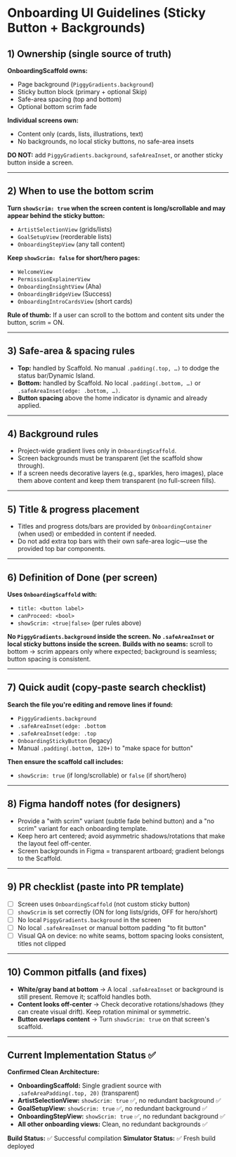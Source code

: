 # Onboarding UI Guidelines (Sticky Button + Backgrounds)

## 1) Ownership (single source of truth)

**OnboardingScaffold owns:**
- Page background (`PiggyGradients.background`)
- Sticky button block (primary + optional Skip)
- Safe-area spacing (top and bottom)
- Optional bottom scrim fade

**Individual screens own:**
- Content only (cards, lists, illustrations, text)
- No backgrounds, no local sticky buttons, no safe-area insets

**DO NOT:** add `PiggyGradients.background`, `safeAreaInset`, or another sticky button inside a screen.

---

## 2) When to use the bottom scrim

**Turn `showScrim: true` when the screen content is long/scrollable and may appear behind the sticky button:**
- `ArtistSelectionView` (grids/lists)
- `GoalSetupView` (reorderable lists)  
- `OnboardingStepView` (any tall content)

**Keep `showScrim: false` for short/hero pages:**
- `WelcomeView`
- `PermissionExplainerView`
- `OnboardingInsightView` (Aha)
- `OnboardingBridgeView` (Success)
- `OnboardingIntroCardsView` (short cards)

**Rule of thumb:** If a user can scroll to the bottom and content sits under the button, scrim = ON.

---

## 3) Safe-area & spacing rules

- **Top:** handled by Scaffold. No manual `.padding(.top, …)` to dodge the status bar/Dynamic Island.
- **Bottom:** handled by Scaffold. No local `.padding(.bottom, …)` or `.safeAreaInset(edge: .bottom, …)`.
- **Button spacing** above the home indicator is dynamic and already applied.

---

## 4) Background rules

- Project-wide gradient lives only in `OnboardingScaffold`.
- Screen backgrounds must be transparent (let the scaffold show through).
- If a screen needs decorative layers (e.g., sparkles, hero images), place them above content and keep them transparent (no full-screen fills).

---

## 5) Title & progress placement

- Titles and progress dots/bars are provided by `OnboardingContainer` (when used) or embedded in content if needed.
- Do not add extra top bars with their own safe-area logic—use the provided top bar components.

---

## 6) Definition of Done (per screen)

**Uses `OnboardingScaffold` with:**
- `title: <button label>`
- `canProceed: <bool>`
- `showScrim: <true|false>` (per rules above)

**No `PiggyGradients.background` inside the screen.**
**No `.safeAreaInset` or local sticky buttons inside the screen.**
**Builds with no seams:** scroll to bottom → scrim appears only where expected; background is seamless; button spacing is consistent.

---

## 7) Quick audit (copy-paste search checklist)

**Search the file you're editing and remove lines if found:**
- `PiggyGradients.background`
- `.safeAreaInset(edge: .bottom`
- `.safeAreaInset(edge: .top`
- `OnboardingStickyButton` (legacy)
- Manual `.padding(.bottom, 120+)` to "make space for button"

**Then ensure the scaffold call includes:**
- `showScrim: true` (if long/scrollable) or `false` (if short/hero)

---

## 8) Figma handoff notes (for designers)

- Provide a "with scrim" variant (subtle fade behind button) and a "no scrim" variant for each onboarding template.
- Keep hero art centered; avoid asymmetric shadows/rotations that make the layout feel off-center.
- Screen backgrounds in Figma = transparent artboard; gradient belongs to the Scaffold.

---

## 9) PR checklist (paste into PR template)

- [ ] Screen uses `OnboardingScaffold` (not custom sticky button)
- [ ] `showScrim` is set correctly (ON for long lists/grids, OFF for hero/short)
- [ ] No local `PiggyGradients.background` in the screen
- [ ] No local `.safeAreaInset` or manual bottom padding "to fit button"
- [ ] Visual QA on device: no white seams, bottom spacing looks consistent, titles not clipped

---

## 10) Common pitfalls (and fixes)

- **White/gray band at bottom** → A local `.safeAreaInset` or background is still present. Remove it; scaffold handles both.
- **Content looks off-center** → Check decorative rotations/shadows (they can create visual drift). Keep rotation minimal or symmetric.
- **Button overlaps content** → Turn `showScrim: true` on that screen's scaffold.

---

## Current Implementation Status ✅

**Confirmed Clean Architecture:**
- **OnboardingScaffold:** Single gradient source with `.safeAreaPadding(.top, 20)` (transparent)
- **ArtistSelectionView:** `showScrim: true` ✅, no redundant background ✅
- **GoalSetupView:** `showScrim: true` ✅, no redundant background ✅  
- **OnboardingStepView:** `showScrim: true` ✅, no redundant background ✅
- **All other onboarding views:** Clean, no redundant backgrounds ✅

**Build Status:** ✅ Successful compilation
**Simulator Status:** ✅ Fresh build deployed